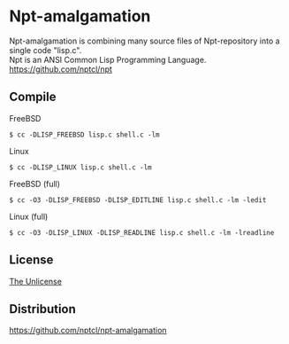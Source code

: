 # Npt-amalgamation

Npt-amalgamation is combining many source files of Npt-repository into a single code "lisp.c".  
Npt is an ANSI Common Lisp Programming Language.
https://github.com/nptcl/npt


## Compile

FreeBSD
```
$ cc -DLISP_FREEBSD lisp.c shell.c -lm
```

Linux
```
$ cc -DLISP_LINUX lisp.c shell.c -lm
```

FreeBSD (full)
```
$ cc -O3 -DLISP_FREEBSD -DLISP_EDITLINE lisp.c shell.c -lm -ledit
```

Linux (full)
```
$ cc -O3 -DLISP_LINUX -DLISP_READLINE lisp.c shell.c -lm -lreadline
```


## License

[The Unlicense](LICENSE)


## Distribution

https://github.com/nptcl/npt-amalgamation

